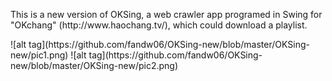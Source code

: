 <p> This is a new version of OKSing, a web crawler app programed in Swing for "OKchang" (http://www.haochang.tv/), which could download a playlist.</p>
![alt tag](https://github.com/fandw06/OKSing-new/blob/master/OKSing-new/pic1.png)
![alt tag](https://github.com/fandw06/OKSing-new/blob/master/OKSing-new/pic2.png)
